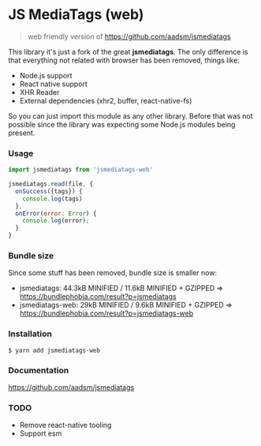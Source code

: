 # JS MediaTags (web)
> web friendly version of https://github.com/aadsm/jsmediatags

This library it's just a fork of the great **jsmediatags**. The only difference is that everything not related with browser has been removed, things like:

* Node.js support
* React native support
* XHR Reader
* External dependencies (xhr2, buffer, react-native-fs)

So you can just import this module as any other library. Before that was not possible since the library was expecting some Node.js modules being present.

### Usage 

```javascript
import jsmediatags from 'jsmediatags-web'

jsmediatags.read(file, {
  onSuccess({tags}) {
    console.log(tags)
  },
  onError(error: Error) {
    console.log(error);
  }
}
```

### Bundle size

Since some stuff has been removed, bundle size is smaller now:

* jsmediatags: 44.3kB MINIFIED / 11.6kB MINIFIED + GZIPPED => https://bundlephobia.com/result?p=jsmediatags
* jsmediatags-web: 29kB MINIFIED / 9.6kB MINIFIED + GZIPPED => https://bundlephobia.com/result?p=jsmediatags-web


### Installation

```
$ yarn add jsmediatags-web
```

### Documentation

https://github.com/aadsm/jsmediatags

### TODO

* Remove react-native tooling
* Support esm